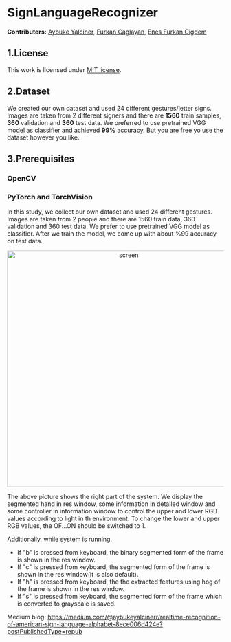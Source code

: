 # SignLanguageRecognizer
__Contributers:__ [Aybuke Yalciner](https://github.com/AybukeYALCINER "GitHub"), [Furkan Caglayan](https://github.com/furkancaglayan "GitHub"), [Enes Furkan Cigdem](https://github.com/Enescigdem)



## 1.License
This work is licensed under [MIT license](https://github.com/furkancaglayan/SignLanguageRecognizer/blob/master/LICENSE).

## 2.Dataset
We created our own dataset and used 24 different gestures/letter signs. Images are taken from 2 different signers and there are **1560** train samples, **360** validation and **360** test data. We preferred to use pretrained VGG model as classifier and achieved **99%** accuracy. But you are free yo use the dataset however you like.

## 3.Prerequisites

### OpenCV
### PyTorch and TorchVision



In this study, we collect our own dataset and used 24 different gestures. Images are taken from 2 people and there are 1560 train data,
360 validation and 360 test data. We prefer to use pretrained VGG model as classifier. After we train the model, we come up with about 
%99 accuracy on test data.

<p align="center">
  <img src="right.png" width="550" title="screen" align="center">  
</p>
  
The above picture shows the right part of the system. We display the segmented hand in res window, some information in detailed window and 
some controller in information window to control the upper and lower RGB values according to light in th environment. To change the 
lower and upper RGB values, the OF...ON should be switched to 1. 

Additionally, while system is running, 
<br> 
* If "b" is pressed from keyboard, the binary segmented form of the frame is shown in the res window.
* If "c" is pressed from keyboard, the segmented form of the frame is shown in the res window(it is also default).     
* If "h" is pressed from keyboard, the the extracted features using hog of the frame is shown in the res window.
* If "s" is pressed from keyboard, the segmented form of the frame which is converted to grayscale is saved.

Medium blog:
https://medium.com/@aybukeyalcinerr/realtime-recognition-of-american-sign-language-alphabet-8ece006d424e?postPublishedType=repub

